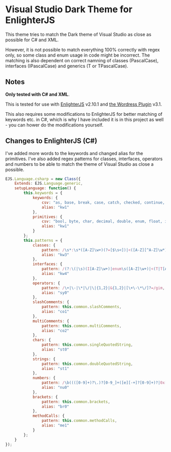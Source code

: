 # Visual Studio Dark Theme for EnlighterJS

This theme tries to match the Dark theme of Visual Studio as close as possible for C# and XML.

However, it is not possible to match everything 100% correctly with regex only, so some class and enum usage in code might be incorrect. The matching is also dependent on correct namning of classes (PascalCase), interfaces (IPascalCase) and generics (T or TPascalCase).

## Notes

**Only tested with C# and XML**.

This is tested for use with [EnlighterJS](http://enlighterjs.org/) v2.10.1 and [the Wordress Plugin](https://wordpress.org/plugins/enlighter/) v3.1.

This also requires some modifications to EnlighterJS for better matching of keywords etc. in C#, which is why I have included it is in this project as well - you can hower do the modifications yourself.

## Changes to EnlighterJS (C#)

I've added more words to the keywords and changed alias for the primitives. I've also added regex patterns for classes, interfaces, operators and numbers to be able to match the theme of Visual Studio as close a possible.

```Javascript
EJS.Language.csharp = new Class({
    Extends: EJS.Language.generic,
    setupLanguage: function() {
        this.keywords = {
            keywords: {
                csv: "as, base, break, case, catch, checked, continue, default, do, else, event, explicit, false, finally, fixed, for, foreach, goto, if, implicit, internal, is, lock, namespace, new, null, operator, params, private, protected, public, ref, return, sizeof, stackalloc, switch, this, throw, true, try, typeof, unchecked, using, void, while, abstract, async, class, const, delegate, dynamic, event, extern, in, interface, out, override, readonly, sealed, static, unsafe, virtual, volatile",
                alias: "kw1"
            },
            primitives: {
                csv: "bool, byte, char, decimal, double, enum, float, int, long, sbyte, short, struct, uint, ulong, ushort, object, string, var",
                alias: "kw1"
            }
        };
        this.patterns = {
            classes: {
                pattern: /\s*:\s*([A-Z]\w+)(?=[$\s<])|<([A-Z][^A-Z]\w*)>|\[([A-Z]\w+)[(\]]|(?:\(|\(this\s|,\s)([A-Z]\w+)(?!\s=)(?:\s|\.)|(?:public|private|protected)\s(?:static\s|sealed\s|override\s|virtual\s)?(?:readonly\s|const\s|class\s)?([A-Z]\w+)|\(([A-Z]\w+\))|as\s([A-Z]\w+)/gm,
                alias: "kw3"
            },
            interfaces: {
                pattern: /(?:\(|\s)(I[A-Z]\w+)|enum\s([A-Z]\w+)|<(T|T[A-Z]\w*?)>/gm,
                alias: "kw4"
            },
            operators: {
                pattern: /\+|\-|\*|\/|\|{1,2}|&{1,2}|[\+\-\*\/]?=/gim,
                alias: "sy0"
            },
            slashComments: {
                pattern: this.common.slashComments,
                alias: "co1"
            },
            multiComments: {
                pattern: this.common.multiComments,
                alias: "co2"
            },
            chars: {
                pattern: this.common.singleQuotedString,
                alias: "st0"
            },
            strings: {
                pattern: this.common.doubleQuotedString,
                alias: "st1"
            },
            numbers: {
                pattern: /\b((([0-9]+)?\.)?[0-9_]+([e][-+]?[0-9]+)?|0x[A-F0-9]+|0b[0-1_]+)\b/gim,
                alias: "nu0"
            },
            brackets: {
                pattern: this.common.brackets,
                alias: "br0"
            },
            methodCalls: {
                pattern: this.common.methodCalls,
                alias: "me1"
            }
        };
    }
});
```
